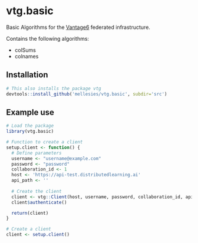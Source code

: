 # vtg.basic

Basic Algorithms for the [Vantage6](https://github.com/IKNL/VANTAGE6) federated infrastructure.

Contains the following algorithms:
* colSums
* colnames

## Installation

```R
# This also installs the package vtg
devtools::install_github('mellesies/vtg.basic', subdir='src')
```

## Example use
```R
# Load the package
library(vtg.basic)

# Function to create a client
setup.client <- function() {
  # Define parameters
  username <- "username@example.com"
  password <- "password"
  collaboration_id <- 1
  host <- 'https://api-test.distributedlearning.ai'
  api_path <- ''
  
  # Create the client
  client <- vtg::Client(host, username, password, collaboration_id, api_path)
  client$authenticate()

  return(client)
}

# Create a client
client <- setup.client()
```
